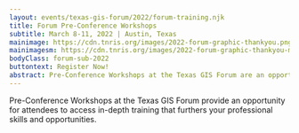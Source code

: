 ```yaml
---
layout: events/texas-gis-forum/2022/forum-training.njk
title: Forum Pre-Conference Workshops
subtitle: March 8-11, 2022 | Austin, Texas
mainimage: https://cdn.tnris.org/images/2022-forum-graphic-thankyou.png
mainimagesm: https://cdn.tnris.org/images/2022-forum-graphic-thankyou-mobile.png
bodyClass: forum-sub-2022
buttontext: Register Now!
abstract: Pre-Conference Workshops at the Texas GIS Forum are an opportunity for attendees to dive into in-depth training that furthers your professional skills and opportunities.
---
```


Pre-Conference Workshops at the Texas GIS Forum provide an opportunity for attendees to access in-depth training that furthers your professional skills and opportunities.
